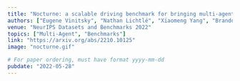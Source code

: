 ```yaml
---
title: "Nocturne: a scalable driving benchmark for bringing multi-agent learning one step closer to the real world"
authors: ["Eugene Vinitsky", "Nathan Lichtlé", "Xiaomeng Yang", "Brandon Amos", "Jakob Foerster"]
venue: "NeurIPS Datasets and Benchmarks 2022"
topics: ["Multi-Agent", "Benchmarks"]
link: "https://arxiv.org/abs/2210.10125"
image: "nocturne.gif"

# For paper ordering, must have format yyyy-mm-dd
pubdate: "2022-05-28"
---
```

